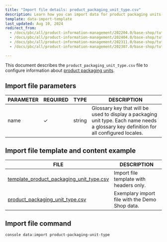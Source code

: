 ```yaml
---
title: "Import file details: product_packaging_unit_type.csv"
description: Learn how you can import data for product packaging units using the product packaging unit type csv file within your Spryker Cloud Commerce OS project.
template: data-import-template
last_updated: Aug 10, 2024
redirect_from:
  - /docs/pbc/all/product-information-management/202204.0/base-shop/tutorials-and-howtos/howto-import-packaging-units.html
  - /docs/pbc/all/product-information-management/202404.0/base-shop/tutorials-and-howtos/howto-import-packaging-units.html
  - /docs/pbc/all/product-information-management/202311.0/base-shop/tutorials-and-howtos/howto-import-packaging-units.html
  - /docs/pbc/all/product-information-management/202307.0/base-shop/tutorials-and-howtos/howto-import-packaging-units.html

---
```


This document describes the `product_packaging_unit_type.csv` file to configure information about [product packaging units](/docs/pbc/all/product-information-management/latest/base-shop/feature-overviews/packaging-units-feature-overview.html).


## Import file parameters

| PARAMETER | REQUIRED | TYPE | DESCRIPTION |
| --- | --- | --- | --- |
| name   | ✓ | string  | Glossary key that will be used to display a packaging unit type. Each name needs a glossary key definition for all configured locales. |

## Import file template and content example

| FILE | DESCRIPTION |
|---|---|
| [template_product_packaging_unit_type.csv](https://spryker.s3.eu-central-1.amazonaws.com/docs/pbc/all/product-information-management/base-shop/import-and-export-data/import-file-details-product-packaging-unit-type.csv.md/template_product_packaging_unit_type.csv) | Import file template with headers only. |
| [product_packaging_unit_type.csv](https://spryker.s3.eu-central-1.amazonaws.com/docs/pbc/all/product-information-management/base-shop/import-and-export-data/import-file-details-product-packaging-unit-type.csv.md/product_packaging_unit_type.csv) | Exemplary import file with the Demo Shop data. |


## Import file command

```bash
console data:import product-packaging-unit-type
```
